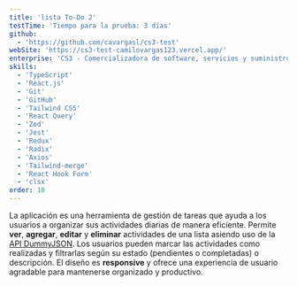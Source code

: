 ```yaml
---
title: 'lista To-Do 2'
testTime: 'Tiempo para la prueba: 3 días'
github:
  - 'https://github.com/cavargasl/cs3-test'
webSite: 'https://cs3-test-camilovargas123.vercel.app/'
enterprise: 'CS3 - Comercializadora de software, servicios y suministros'
skills:
  - 'TypeScript'
  - 'React.js'
  - 'Git'
  - 'GitHub'
  - 'Tailwind CSS'
  - 'React Query'
  - 'Zod'
  - 'Jest'
  - 'Redux'
  - 'Radix'
  - 'Axios'
  - 'Tailwind-merge'
  - 'React Hook Form'
  - 'clsx'
order: 10
---
```


La aplicación es una herramienta de gestión de tareas que ayuda a los usuarios a organizar sus actividades diarias de manera eficiente. Permite **ver**, **agregar**, **editar** y **eliminar** actividades de una lista asiendo uso de la [API DummyJSON](https://dummyjson.com/docs). Los usuarios pueden marcar las actividades como realizadas y filtrarlas según su estado (pendientes o completadas) o descripción. El diseño es **responsive** y ofrece una experiencia de usuario agradable para mantenerse organizado y productivo.
